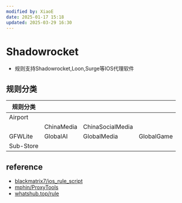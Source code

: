 ```yaml
---
modified by: XiaoE
date: 2025-01-17 15:18
updated: 2025-03-29 16:30
---
```

# Shadowrocket
- 规则支持Shadowrocket,Loon,Surge等IOS代理软件

## 规则分类

| 规则分类      |            |                  |            |
| --------- | ---------- | ---------------- | ---------- |
| Airport   |            |                  |            |
|           | ChinaMedia | ChinaSocialMedia |            |
| GFWLite   | GlobalAI   | GlobalMedia      | GlobalGame |
| Sub-Store |            |                  |            |

## reference
- [blackmatrix7/ios_rule_script](https://github.com/blackmatrix7/ios_rule_script/tree/master/rule/Shadowrocket)
- [mphin/ProxyTools](https://github.com/mphin/ProxyTools)
- [whatshub.top/rule](https://whatshub.top/rule)


